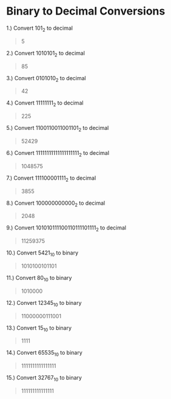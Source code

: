 # Binary to Decimal Conversions   

1.) Convert $101_2$ to decimal   
> $5$   

2.) Convert $1010101_2$ to decimal    
> $85$   

3.) Convert $0101010_2$ to decimal    
> $42$    

4.) Convert $11111111_2$ to decimal   
> $225$   

5.) Convert $1100110011001101_2$ to decimal   
> $52429$   

6.) Convert $11111111111111111111_2$ to decimal    
> $1048575$   

7.) Convert $111100001111_2$ to decimal    
> $3855$   

8.) Convert $100000000000_2$ to decimal   
> $2048$

9.) Convert $101010111100110111101111_2$ to decimal   
> $11259375$

10.) Convert $5421_{10}$ to binary   
> $1010100101101$   

11.) Convert $80_{10}$ to binary   
> $1010000$

12.) Convert $12345_{10}$ to binary   
> $11000000111001$   

13.) Convert $15_{10}$ to binary   
> $1111$   

14.) Convert $65535_{10}$ to binary   
> $1111111111111111$

15.) Convert $32767_{10}$ to binary
> $111111111111111$



